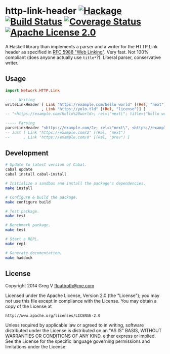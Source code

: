 # http-link-header [![Hackage](https://img.shields.io/hackage/v/http-link-header.svg?style=flat)](https://hackage.haskell.org/package/http-link-header) [![Build Status](https://img.shields.io/travis/myfreeweb/http-link-header.svg?style=flat)](https://travis-ci.org/myfreeweb/http-link-header) [![Coverage Status](https://img.shields.io/coveralls/myfreeweb/http-link-header.svg?style=flat)](https://coveralls.io/r/myfreeweb/http-link-header) [![Apache License 2.0](https://img.shields.io/badge/license-Apache%202.0-brightgreen.svg?style=flat)](https://www.tldrlegal.com/l/apache2)

A Haskell library than implements a parser and a writer for the HTTP Link header as specified in [RFC 5988 "Web Linking"](https://tools.ietf.org/html/rfc5988).
Very fast.
Not 100% compliant (does anyone actually use `title*`?).
Liberal parser, conservative writer.

## Usage

```haskell
import Network.HTTP.Link

----- Writing
writeLinkHeader [ Link "https://example.com/hello world" [(Rel, "next"), (Title, "hello world")]
                , Link "https://yolo.tld" [(Rel, "license")] ]
-- "<https://example.com/hello%20world>; rel=\"next\"; title=\"hello world\", <https://yolo.tld>; rel=\"license\""

----- Parsing
parseLinkHeader "<https://example.com/2>; rel=\"next\", <https://example.com/0>; rel=prev"
-- Just [ Link "https://example.com/2" [(Rel, "next") 
--      , Link "https://example.com/0" [(Rel, "prev") ]
```

## Development

```bash
# Update to latest version of Cabal.
cabal update
cabal install cabal-install

# Initialize a sandbox and install the package's dependencies.
make install

# Configure & build the package.
make configure build

# Test package.
make test

# Benchmark package.
make test

# Start a REPL.
make repl

# Generate documentation.
make haddock
```

## License

Copyright 2014 Greg V <floatboth@me.com>

Licensed under the Apache License, Version 2.0 (the "License");
you may not use this file except in compliance with the License.
You may obtain a copy of the License at

    http://www.apache.org/licenses/LICENSE-2.0

Unless required by applicable law or agreed to in writing, software
distributed under the License is distributed on an "AS IS" BASIS,
WITHOUT WARRANTIES OR CONDITIONS OF ANY KIND, either express or implied.
See the License for the specific language governing permissions and
limitations under the License.
